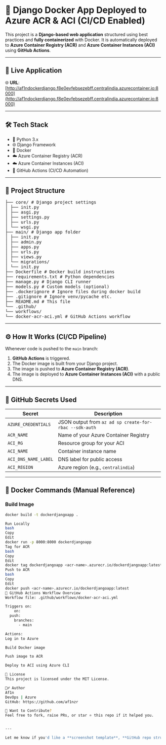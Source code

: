 # 🐳 Django Docker App Deployed to Azure ACR & ACI (CI/CD Enabled)

This project is a **Django-based web application** structured using best practices and **fully containerized** with Docker. It is automatically deployed to **Azure Container Registry (ACR)** and **Azure Container Instances (ACI)** using **GitHub Actions**.

---

## 🚀 Live Application

🌐 **URL**:  
[http://af1ndockerdjango.f8e0evfebsezebff.centralindia.azurecontainer.io:8000](http://af1ndockerdjango.f8e0evfebsezebff.centralindia.azurecontainer.io:8000)

---

## 🛠 Tech Stack

- 🐍 Python 3.x
- 🌐 Django Framework
- 🐳 Docker
- ☁️ Azure Container Registry (ACR)
- ☁️ Azure Container Instances (ACI)
- 🔄 GitHub Actions (CI/CD Automation)

---

## 📁 Project Structure
<pre>
├── core/ # Django project settings
│ ├── init.py
│ ├── asgi.py
│ ├── settings.py
│ ├── urls.py
│ └── wsgi.py
├── main/ # Django app folder
│ ├── init.py
│ ├── admin.py
│ ├── apps.py
│ ├── urls.py
│ ├── views.py
│ └── migrations/
│ └── init.py
├── Dockerfile # Docker build instructions
├── requirements.txt # Python dependencies
├── manage.py # Django CLI runner
├── models.py # Custom models (optional)
├── .dockerignore # Ignore files during docker build
├── .gitignore # Ignore venv/pycache etc.
├── README.md # This file
└── .github/
└── workflows/
└── docker-acr-aci.yml # GitHub Actions workflow
</pre>

---

## ⚙️ How It Works (CI/CD Pipeline)

Whenever code is pushed to the `main` branch:

1. **GitHub Actions** is triggered.
2. The Docker image is built from your Django project.
3. The image is pushed to **Azure Container Registry (ACR)**.
4. The image is deployed to **Azure Container Instances (ACI)** with a public DNS.

---

## 🔐 GitHub Secrets Used

| Secret | Description |
|--------|-------------|
| `AZURE_CREDENTIALS` | JSON output from `az ad sp create-for-rbac --sdk-auth` |
| `ACR_NAME` | Name of your Azure Container Registry |
| `ACI_RG` | Resource group for your ACI |
| `ACI_NAME` | Container instance name |
| `ACI_DNS_NAME_LABEL` | DNS label for public access |
| `ACI_REGION` | Azure region (e.g., `centralindia`) |

---

## 🐳 Docker Commands (Manual Reference)

### Build Image
```bash
docker build -t dockerdjangoapp .

Run Locally
bash
Copy
Edit
docker run -p 8000:8000 dockerdjangoapp
Tag for ACR
bash
Copy
Edit
docker tag dockerdjangoapp <acr-name>.azurecr.io/dockerdjangoapp:latest
Push to ACR
bash
Copy
Edit
docker push <acr-name>.azurecr.io/dockerdjangoapp:latest
🔄 GitHub Actions Workflow Overview
Workflow file: .github/workflows/docker-acr-aci.yml

Triggers on:
    on:
  push:
    branches:
      - main

Actions:
Log in to Azure

Build Docker image

Push image to ACR

Deploy to ACI using Azure CLI

📝 License
This project is licensed under the MIT License.

🙋‍♂️ Author
Af1n
DevOps | Azure
GitHub: https://github.com/af1nzr

💬 Want to Contribute?
Feel free to fork, raise PRs, or star ⭐ this repo if it helped you.


---

Let me know if you'd like a **screenshot template**, **GitHub repo structure**, or help setting up the **GitHub Actions file** correctly. You're doing DevOps like a pro now 🚀
